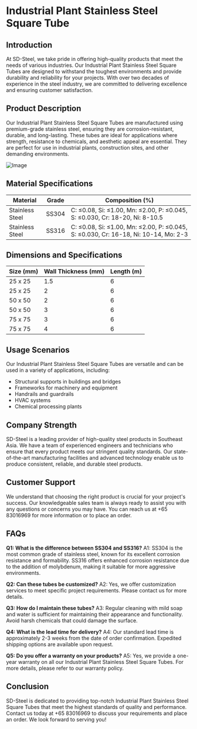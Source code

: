# Industrial Plant Stainless Steel Square Tube

## Introduction

At SD-Steel, we take pride in offering high-quality products that meet the needs of various industries. Our Industrial Plant Stainless Steel Square Tubes are designed to withstand the toughest environments and provide durability and reliability for your projects. With over two decades of experience in the steel industry, we are committed to delivering excellence and ensuring customer satisfaction.

## Product Description

Our Industrial Plant Stainless Steel Square Tubes are manufactured using premium-grade stainless steel, ensuring they are corrosion-resistant, durable, and long-lasting. These tubes are ideal for applications where strength, resistance to chemicals, and aesthetic appeal are essential. They are perfect for use in industrial plants, construction sites, and other demanding environments.

![Image](https://github.com/user-attachments/assets/2567258e-e124-4816-932d-1809bd27ef0b)

## Material Specifications

| **Material** | **Grade** | **Composition (%)** |
|--------------|-----------|---------------------|
| Stainless Steel | SS304 | C: ≤0.08, Si: ≤1.00, Mn: ≤2.00, P: ≤0.045, S: ≤0.030, Cr: 18-20, Ni: 8-10.5 |
| Stainless Steel | SS316 | C: ≤0.08, Si: ≤1.00, Mn: ≤2.00, P: ≤0.045, S: ≤0.030, Cr: 16-18, Ni: 10-14, Mo: 2-3 |

## Dimensions and Specifications

| **Size (mm)** | **Wall Thickness (mm)** | **Length (m)** |
|---------------|-------------------------|----------------|
| 25 x 25       | 1.5                      | 6              |
| 25 x 25       | 2                        | 6              |
| 50 x 50       | 2                        | 6              |
| 50 x 50       | 3                        | 6              |
| 75 x 75       | 3                        | 6              |
| 75 x 75       | 4                        | 6              |

## Usage Scenarios

Our Industrial Plant Stainless Steel Square Tubes are versatile and can be used in a variety of applications, including:

- Structural supports in buildings and bridges
- Frameworks for machinery and equipment
- Handrails and guardrails
- HVAC systems
- Chemical processing plants

## Company Strength

SD-Steel is a leading provider of high-quality steel products in Southeast Asia. We have a team of experienced engineers and technicians who ensure that every product meets our stringent quality standards. Our state-of-the-art manufacturing facilities and advanced technology enable us to produce consistent, reliable, and durable steel products.

## Customer Support

We understand that choosing the right product is crucial for your project's success. Our knowledgeable sales team is always ready to assist you with any questions or concerns you may have. You can reach us at +65 83016969 for more information or to place an order.

## FAQs

**Q1: What is the difference between SS304 and SS316?**
A1: SS304 is the most common grade of stainless steel, known for its excellent corrosion resistance and formability. SS316 offers enhanced corrosion resistance due to the addition of molybdenum, making it suitable for more aggressive environments.

**Q2: Can these tubes be customized?**
A2: Yes, we offer customization services to meet specific project requirements. Please contact us for more details.

**Q3: How do I maintain these tubes?**
A3: Regular cleaning with mild soap and water is sufficient for maintaining their appearance and functionality. Avoid harsh chemicals that could damage the surface.

**Q4: What is the lead time for delivery?**
A4: Our standard lead time is approximately 2-3 weeks from the date of order confirmation. Expedited shipping options are available upon request.

**Q5: Do you offer a warranty on your products?**
A5: Yes, we provide a one-year warranty on all our Industrial Plant Stainless Steel Square Tubes. For more details, please refer to our warranty policy.

## Conclusion

SD-Steel is dedicated to providing top-notch Industrial Plant Stainless Steel Square Tubes that meet the highest standards of quality and performance. Contact us today at +65 83016969 to discuss your requirements and place an order. We look forward to serving you!